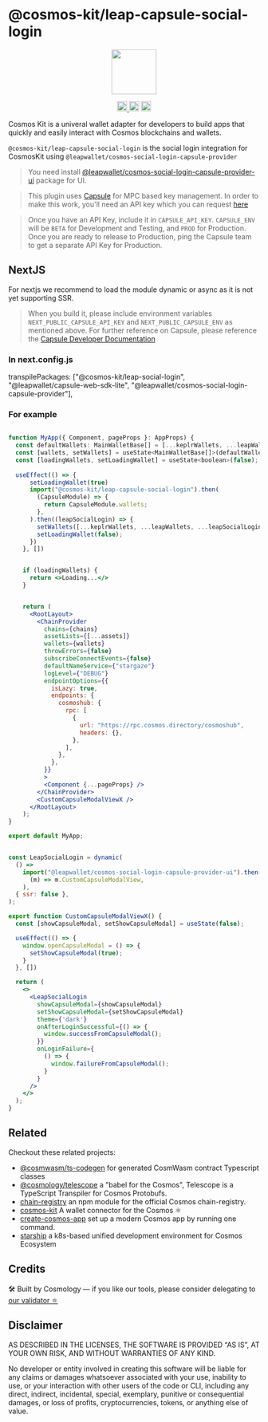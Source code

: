 # @cosmos-kit/leap-capsule-social-login

<p align="center" width="100%">
    <img height="90" src="https://user-images.githubusercontent.com/545047/190171432-5526db8f-9952-45ce-a745-bea4302f912b.svg" />
</p>

<p align="center" width="100%">
  <a href="https://github.com/cosmology-tech/cosmos-kit/actions/workflows/run-tests.yml">
    <img height="20" src="https://github.com/cosmology-tech/cosmos-kit/actions/workflows/run-tests.yml/badge.svg" />
  </a>
   <a href="https://github.com/cosmology-tech/cosmos-kit/blob/main/wallets/leap-extension/LICENSE"><img height="20" src="https://img.shields.io/badge/license-BSD%203--Clause%20Clear-blue.svg"></a>
   <a href="https://www.npmjs.com/package/@cosmos-kit/leap-extension"><img height="20" src="https://img.shields.io/github/package-json/v/cosmology-tech/cosmos-kit?filename=wallets%2Fleap-extension%2Fpackage.json"></a>
</p>

Cosmos Kit is a univeral wallet adapter for developers to build apps that quickly and easily interact with Cosmos blockchains and wallets.

`@cosmos-kit/leap-capsule-social-login` is the social login integration for CosmosKit using `@leapwallet/cosmos-social-login-capsule-provider`

> You need install [@leapwallet/cosmos-social-login-capsule-provider-ui](https://www.npmjs.com/package/@leapwallet/cosmos-social-login-capsule-provider-ui) package for UI.

> This plugin uses [Capsule](https://usecapsule.com/) for MPC based key management. In order to make this work, you'll need an API key which you can request [here](https://usecapsule.com/api) 

> Once you have an API Key, include it in `CAPSULE_API_KEY`. `CAPSULE_ENV` will be `BETA` for Development and Testing, and `PROD` for Production. Once you are ready to release to Production, ping the Capsule team to get a separate API Key for Production.

## NextJS

For nextjs we recommend to load the module dynamic or async as it is not yet supporting SSR.

> When you build it, please include environment variables `NEXT_PUBLIC_CAPSULE_API_KEY` and  `NEXT_PUBLIC_CAPSULE_ENV` as mentioned above. For further reference on Capsule, please reference the [Capsule Developer Documentation](https://docs.usecapsule.com/)

### In next.config.js

transpilePackages: ["@cosmos-kit/leap-social-login", "@leapwallet/capsule-web-sdk-lite", "@leapwallet/cosmos-social-login-capsule-provider"],

### For example

```jsx

function MyApp({ Component, pageProps }: AppProps) {
  const defaultWallets: MainWalletBase[] = [...keplrWallets, ...leapWallets];
  const [wallets, setWallets] = useState<MainWalletBase[]>(defaultWallets)
  const [loadingWallets, setLoadingWallet] = useState<boolean>(false);
    
  useEffect(() => {
      setLoadingWallet(true)
      import("@cosmos-kit/leap-capsule-social-login").then(
        (CapsuleModule) => {
          return CapsuleModule.wallets;
        },
      ).then((leapSocialLogin) => {
        setWallets([...keplrWallets, ...leapWallets, ...leapSocialLogin])
        setLoadingWallet(false);
      })
    }, [])


    if (loadingWallets) {
      return <>Loading...</>
    }


    return (
      <RootLayout>
        <ChainProvider
          chains={chains}
          assetLists={[...assets]}
          wallets={wallets}
          throwErrors={false}
          subscribeConnectEvents={false}
          defaultNameService={"stargaze"}
          logLevel={"DEBUG"}
          endpointOptions={{
            isLazy: true,
            endpoints: {
              cosmoshub: {
                rpc: [
                  {
                    url: "https://rpc.cosmos.directory/cosmoshub",
                    headers: {},
                  },
                ],
              },
            },
          }}
          >
          <Component {...pageProps} />
        </ChainProvider>
        <CustomCapsuleModalViewX />
      </RootLayout>
    );
}

export default MyApp;


const LeapSocialLogin = dynamic(
  () =>
    import("@leapwallet/cosmos-social-login-capsule-provider-ui").then(
      (m) => m.CustomCapsuleModalView,
    ),
  { ssr: false },
);

export function CustomCapsuleModalViewX() {
  const [showCapsuleModal, setShowCapsuleModal] = useState(false);

  useEffect(() => {
    window.openCapsuleModal = () => {
      setShowCapsuleModal(true);
    }
  }, [])

  return (
    <>
      <LeapSocialLogin
        showCapsuleModal={showCapsuleModal}
        setShowCapsuleModal={setShowCapsuleModal}
        theme={'dark'}
        onAfterLoginSuccessful={() => {
          window.successFromCapsuleModal();
        }}
        onLoginFailure={
          () => {
            window.failureFromCapsuleModal();
          }
        }
      />
    </>
  );
}
```

## Related

Checkout these related projects:

* [@cosmwasm/ts-codegen](https://github.com/CosmWasm/ts-codegen) for generated CosmWasm contract Typescript classes
* [@cosmology/telescope](https://github.com/cosmology-tech/telescope) a "babel for the Cosmos", Telescope is a TypeScript Transpiler for Cosmos Protobufs.
* [chain-registry](https://github.com/cosmology-tech/chain-registry) an npm module for the official Cosmos chain-registry.
* [cosmos-kit](https://github.com/cosmology-tech/cosmos-kit) A wallet connector for the Cosmos ⚛️
* [create-cosmos-app](https://github.com/cosmology-tech/create-cosmos-app) set up a modern Cosmos app by running one command.
* [starship](https://github.com/cosmology-tech/starship) a k8s-based unified development environment for Cosmos Ecosystem

## Credits

🛠 Built by Cosmology — if you like our tools, please consider delegating to [our validator ⚛️](https://cosmology.tech/validator)


## Disclaimer

AS DESCRIBED IN THE LICENSES, THE SOFTWARE IS PROVIDED “AS IS”, AT YOUR OWN RISK, AND WITHOUT WARRANTIES OF ANY KIND.

No developer or entity involved in creating this software will be liable for any claims or damages whatsoever associated with your use, inability to use, or your interaction with other users of the code or CLI, including any direct, indirect, incidental, special, exemplary, punitive or consequential damages, or loss of profits, cryptocurrencies, tokens, or anything else of value.
